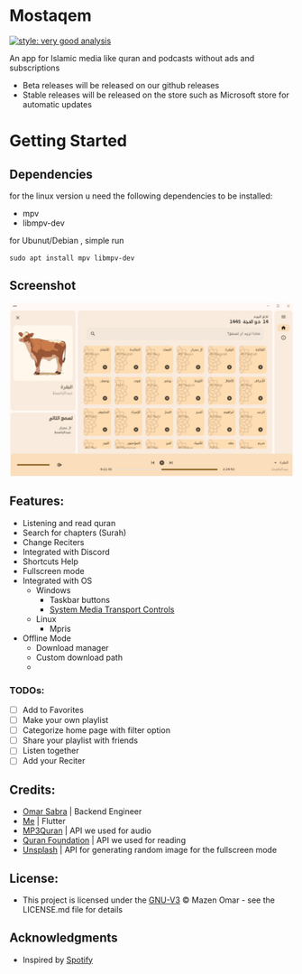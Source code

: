 # Mostaqem
[![style: very good analysis][badge]][badge_link]

 An app for Islamic media like quran and podcasts without ads and subscriptions

 * Beta releases will be released on our github releases
 * Stable releases will be released on the store such as Microsoft store for automatic updates

# Getting Started
## Dependencies
for the linux version u need the following dependencies to be installed:
* mpv
* libmpv-dev

for Ubunut/Debian , simple run 
```
sudo apt install mpv libmpv-dev
```

## Screenshot
![Example](demo/demo2.jpg)

## Features:
* Listening and read quran
* Search for chapters (Surah)
* Change Reciters
* Integrated with Discord
* Shortcuts Help
* Fullscreen mode
* Integrated with OS
    * Windows
        * Taskbar buttons
        * [System Media Transport Controls][SMTC]
    * Linux
        * Mpris
* Offline Mode
    * Download manager
    * Custom download path
    * 


### TODOs:
- [ ] Add to Favorites
- [ ] Make your own playlist
- [ ] Categorize home page with filter option
- [ ] Share your playlist with friends
- [ ] Listen together
- [ ] Add your Reciter

## Credits:
- [Omar Sabra](https://github.com/the-sabra) | Backend Engineer
- [Me](https://github.com/mezopeeta) | Flutter
- [MP3Quran](https://mp3quran.net/ar/api) | API we used for audio
- [Quran Foundation](https://api-docs.quran.com/docs/category/quran.com-api) | API we used for reading
- [Unsplash](https://unsplash.com/developers) | API for generating random image for the fullscreen mode

## License:
- This project is licensed under the [GNU-V3](LICENSE) © Mazen Omar - see the LICENSE.md file for details

## Acknowledgments
- Inspired by [Spotify](https://open.spotify.com/)

<!-- end:excluded_rules_table -->
[badge]: https://img.shields.io/badge/style-very_good_analysis-B22C89.svg
[badge_link]: https://pub.dev/packages/very_good_analysis
[SMTC]: https://learn.microsoft.com/en-us/windows/uwp/audio-video-camera/system-media-transport-controls
